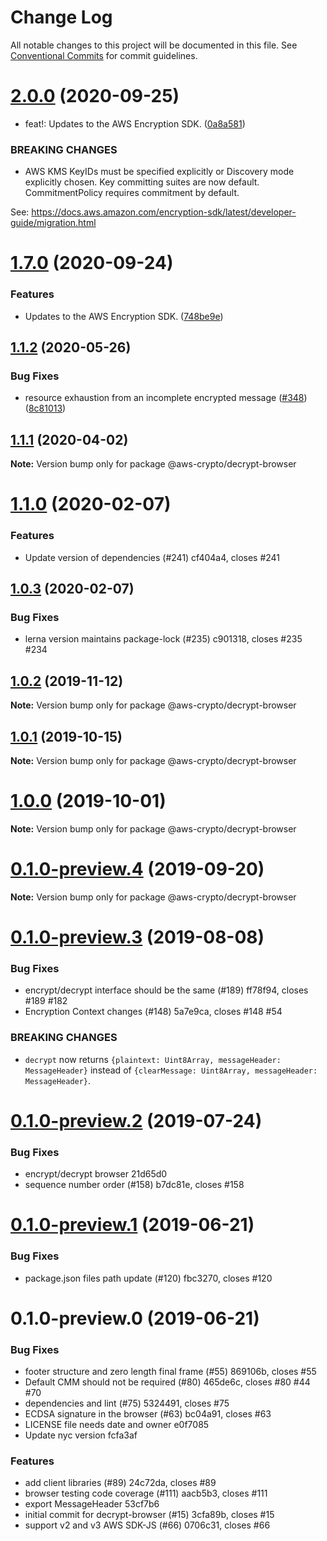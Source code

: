 # Change Log

All notable changes to this project will be documented in this file.
See [Conventional Commits](https://conventionalcommits.org) for commit guidelines.

# [2.0.0](https://github.com/aws/private-aws-encryption-sdk-javascript-staging/compare/@aws-crypto/decrypt-browser@1.7.0...@aws-crypto/decrypt-browser@2.0.0) (2020-09-25)


* feat!: Updates to the AWS Encryption SDK. ([0a8a581](https://github.com/aws/private-aws-encryption-sdk-javascript-staging/commit/0a8a581ab7c058735310016b819caaec6868c0a7))


### BREAKING CHANGES

* AWS KMS KeyIDs must be specified explicitly or Discovery mode explicitly chosen.
Key committing suites are now default. CommitmentPolicy requires commitment by default.

See: https://docs.aws.amazon.com/encryption-sdk/latest/developer-guide/migration.html





# [1.7.0](https://github.com/aws/private-aws-encryption-sdk-javascript-staging/compare/@aws-crypto/decrypt-browser@1.1.2...@aws-crypto/decrypt-browser@1.7.0) (2020-09-24)


### Features

* Updates to the AWS Encryption SDK. ([748be9e](https://github.com/aws/private-aws-encryption-sdk-javascript-staging/commit/748be9e1799d999a350e9cafbf902d43aeab0aa5))





## [1.1.2](https://github.com/aws/aws-encryption-sdk-javascript/compare/@aws-crypto/decrypt-browser@1.1.1...@aws-crypto/decrypt-browser@1.1.2) (2020-05-26)


### Bug Fixes

* resource exhaustion from an incomplete encrypted message ([#348](https://github.com/aws/aws-encryption-sdk-javascript/issues/348)) ([8c81013](https://github.com/aws/aws-encryption-sdk-javascript/commit/8c810131986b782c0702da4988b3999279daf2a3))





## [1.1.1](https://github.com/aws/aws-encryption-sdk-javascript/compare/@aws-crypto/decrypt-browser@1.1.0...@aws-crypto/decrypt-browser@1.1.1) (2020-04-02)

**Note:** Version bump only for package @aws-crypto/decrypt-browser





# [1.1.0](/compare/@aws-crypto/decrypt-browser@1.0.3...@aws-crypto/decrypt-browser@1.1.0) (2020-02-07)


### Features

* Update version of dependencies (#241) cf404a4, closes #241





## [1.0.3](/compare/@aws-crypto/decrypt-browser@1.0.2...@aws-crypto/decrypt-browser@1.0.3) (2020-02-07)


### Bug Fixes

* lerna version maintains package-lock (#235) c901318, closes #235 #234





## [1.0.2](/compare/@aws-crypto/decrypt-browser@1.0.1...@aws-crypto/decrypt-browser@1.0.2) (2019-11-12)

**Note:** Version bump only for package @aws-crypto/decrypt-browser





## [1.0.1](/compare/@aws-crypto/decrypt-browser@1.0.0...@aws-crypto/decrypt-browser@1.0.1) (2019-10-15)

**Note:** Version bump only for package @aws-crypto/decrypt-browser





# [1.0.0](/compare/@aws-crypto/decrypt-browser@0.1.0-preview.4...@aws-crypto/decrypt-browser@1.0.0) (2019-10-01)

**Note:** Version bump only for package @aws-crypto/decrypt-browser





# [0.1.0-preview.4](/compare/@aws-crypto/decrypt-browser@0.1.0-preview.3...@aws-crypto/decrypt-browser@0.1.0-preview.4) (2019-09-20)

**Note:** Version bump only for package @aws-crypto/decrypt-browser





# [0.1.0-preview.3](/compare/@aws-crypto/decrypt-browser@0.1.0-preview.2...@aws-crypto/decrypt-browser@0.1.0-preview.3) (2019-08-08)


### Bug Fixes

* encrypt/decrypt interface should be the same (#189) ff78f94, closes #189 #182
* Encryption Context changes (#148) 5a7e9ca, closes #148 #54

### BREAKING CHANGES

* `decrypt` now returns `{plaintext: Uint8Array, messageHeader: MessageHeader}`
instead of `{clearMessage: Uint8Array, messageHeader: MessageHeader}`.



# [0.1.0-preview.2](/compare/@aws-crypto/decrypt-browser@0.1.0-preview.1...@aws-crypto/decrypt-browser@0.1.0-preview.2) (2019-07-24)


### Bug Fixes

* encrypt/decrypt browser 21d65d0
* sequence number order (#158) b7dc81e, closes #158





# [0.1.0-preview.1](/compare/@aws-crypto/decrypt-browser@0.1.0-preview.0...@aws-crypto/decrypt-browser@0.1.0-preview.1) (2019-06-21)


### Bug Fixes

* package.json files path update (#120) fbc3270, closes #120





# 0.1.0-preview.0 (2019-06-21)


### Bug Fixes

*  footer structure and zero length final frame (#55) 869106b, closes #55
* Default CMM should not be required (#80) 465de6c, closes #80 #44 #70
* dependencies and lint (#75) 5324491, closes #75
* ECDSA signature in the browser (#63) bc04a91, closes #63
* LICENSE file needs date and owner e0f7085
* Update nyc version fcfa3af


### Features

* add client libraries (#89) 24c72da, closes #89
* browser testing code coverage (#111) aacb5b3, closes #111
* export MessageHeader 53cf7b6
* initial commit for decrypt-browser (#15) 3cfa89b, closes #15
* support v2 and v3 AWS SDK-JS (#66) 0706c31, closes #66
